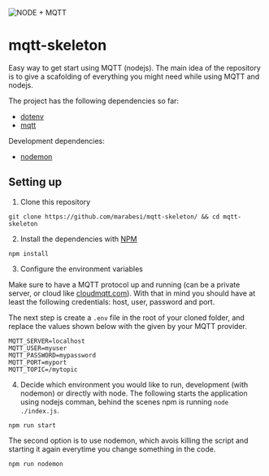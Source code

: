 ![NODE + MQTT](https://preview.ibb.co/diijQn/node_mqtt.png)

# mqtt-skeleton

Easy way to get start using MQTT (nodejs). The main idea of the repository is to give a scafolding of everything you might need while using MQTT and nodejs.

The project has the following dependencies so far:

* [dotenv](https://www.npmjs.com/package/dotenv)
* [mqtt](https://www.npmjs.com/package/mqtt)

Development dependencies:

* [nodemon](https://www.npmjs.com/package/nodemon)

## Setting up

1. Clone this repository

``
git clone https://github.com/marabesi/mqtt-skeleton/ && cd mqtt-skeleton
``

2. Install the dependencies with [NPM](http://npmjs.com)

``
npm install
``

3. Configure the environment variables

Make sure to have a MQTT protocol up and running (can be a private server, or cloud like [cloudmqtt.com](https://www.cloudmqtt.com/)). With that in mind you should have at least the following credentials: host, user, password and port.

The next step is create a `.env` file in the root of your cloned folder, and replace the values shown below with the given by your MQTT provider.

```env
MQTT_SERVER=localhost
MQTT_USER=myuser
MQTT_PASSWORD=mypassword
MQTT_PORT=myport
MQTT_TOPIC=/mytopic
```

4. Decide which environment you would like to run, development (with nodemon) or directly with node.
The following starts the application using nodejs comman, behind the scenes npm is running `node ./index.js`.

```
npm run start
```

The second option is to use nodemon, which avois killing the script and starting it again everytime you
change something in the code.

```
npm run nodemon
```
